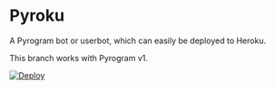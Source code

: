 # Pyroku
A Pyrogram bot or userbot, which can easily be deployed to Heroku.

This branch works with Pyrogram v1.

[![Deploy](https://www.herokucdn.com/deploy/button.svg)](https://heroku.com/deploy)

